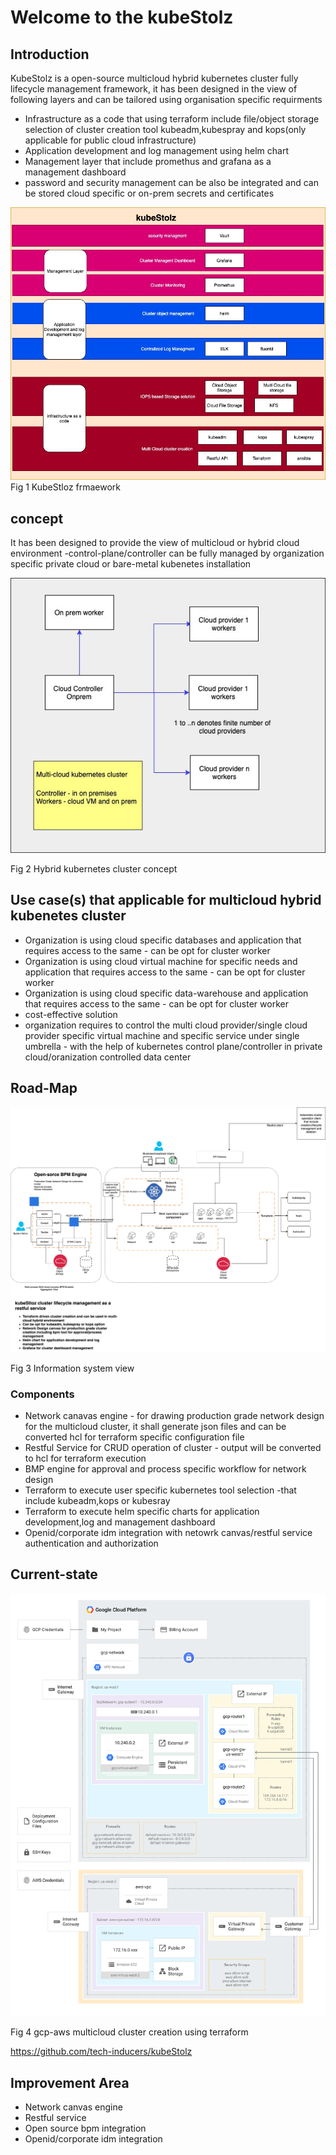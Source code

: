 # Welcome to the kubeStolz

## Introduction
KubeStolz is a open-source multicloud hybrid kubernetes cluster fully lifecycle management framework, it has been designed in the view of following layers and can be tailored using organisation specific requirments 

* Infrastructure as a code that using terraform include file/object storage  selection of cluster creation tool kubeadm,kubespray and kops(only applicable for public cloud infrastructure)
* Application development and log management using helm chart
* Management layer that include promethus and grafana as a management dashboard
* password and security management can be also be integrated and can be stored cloud specific or on-prem secrets and certificates  

![](images/kubestloz_Roadmap.jpg)
Fig 1 KubeStloz frmaework

## concept
It has been designed to provide the view of multicloud or hybrid cloud environment -control-plane/controller can be fully managed by organization specific private cloud or bare-metal kubenetes installation 

![](https://github.com/tech-inducers/kubeStolz/blob/master/images/kubestloz_mulicloud-conecpt.jpg)

Fig 2 Hybrid kubernetes cluster concept

## Use case(s) that applicable for multicloud hybrid kubenetes cluster
* Organization is using cloud specific databases and application that requires access to the same - can be opt for cluster worker
* Organization is using cloud virtual machine for specific needs and application that requires access to the same - can be opt for cluster worker
* Organization is using cloud specific data-warehouse and application that requires access to the same - can be opt for cluster worker
* cost-effective solution 
* organization requires to control the multi cloud provider/single cloud provider specific virtual machine and specific service under single umbrella - with the help of kubernetes control plane/controller in private cloud/oranization controlled data center

## Road-Map

![](https://github.com/tech-inducers/kubeStolz/blob/master/images/kubestloz_roadmap_arch_update.jpg)

Fig 3 Information system view
### Components
* Network canavas engine - for drawing production grade network design for the multicloud cluster, it shall generate json files and can be converted hcl for terraform specific configuration file
* Restful Service for CRUD operation of cluster - output will be converted to hcl for terraform execution
* BMP engine for approval and process specific workflow for network design
* Terraform to execute user specific kubernetes tool selection -that include kubeadm,kops or kubesray
* Terraform to execute helm specific charts for application development,log and management dashboard
* Openid/corporate idm integration with netowrk canvas/restful service authentication and authorization

## Current-state

![](https://github.com/tech-inducers/kubeStolz/blob/master/images/automated-network-deployment-3-architecture.svg)

Fig 4 gcp-aws multicloud cluster creation using terraform

https://github.com/tech-inducers/kubeStolz

## Improvement Area
* Network canvas engine
* Restful service
* Open source bpm integration
* Openid/corporate idm integration

